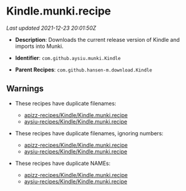# Kindle.munki.recipe

_Last updated 2021-12-23 20:01:50Z_

- **Description**: Downloads the current release version of Kindle and imports into Munki.

- **Identifier**: `com.github.aysiu.munki.Kindle`

- **Parent Recipes**: `com.github.hansen-m.download.Kindle`


## Warnings

- These recipes have duplicate filenames:
    - [apizz-recipes/Kindle/Kindle.munki.recipe](/autopkg-dupe-tracker/apizz-recipes/Kindle/Kindle.munki.recipe)
    - [aysiu-recipes/Kindle/Kindle.munki.recipe](/autopkg-dupe-tracker/aysiu-recipes/Kindle/Kindle.munki.recipe)

- These recipes have duplicate filenames, ignoring numbers:
    - [apizz-recipes/Kindle/Kindle.munki.recipe](/autopkg-dupe-tracker/apizz-recipes/Kindle/Kindle.munki.recipe)
    - [aysiu-recipes/Kindle/Kindle.munki.recipe](/autopkg-dupe-tracker/aysiu-recipes/Kindle/Kindle.munki.recipe)

- These recipes have duplicate NAMEs:
    - [apizz-recipes/Kindle/Kindle.munki.recipe](/autopkg-dupe-tracker/apizz-recipes/Kindle/Kindle.munki.recipe)
    - [aysiu-recipes/Kindle/Kindle.munki.recipe](/autopkg-dupe-tracker/aysiu-recipes/Kindle/Kindle.munki.recipe)